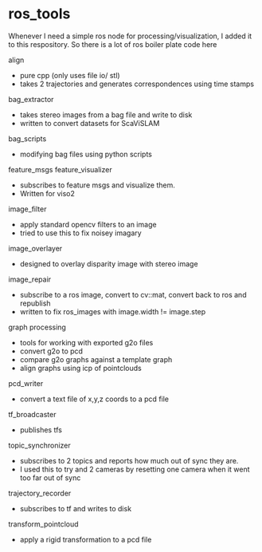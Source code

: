ros_tools
============

Whenever I need a simple ros node for processing/visualization, I added it to this respository.
So there is a lot of ros boiler plate code here

align
- pure cpp (only uses file io/ stl)
- takes 2 trajectories and generates correspondences using time stamps

bag_extractor 
- takes stereo images from a bag file and write to disk
- written to convert datasets for ScaViSLAM

bag_scripts
- modifying bag files using python scripts

feature_msgs
feature_visualizer
- subscribes to feature msgs and visualize them.  
- Written for viso2

image_filter
- apply standard opencv filters to an image
- tried to use this to fix noisey imagary

image_overlayer
- designed to overlay disparity image with stereo image

image_repair
- subscribe to a ros image, convert to cv::mat, convert back to ros and republish
- written to fix ros_images with image.width != image.step

graph processing
- tools for working with exported g2o files
- convert g2o to pcd
- compare g2o graphs against a template graph
- align graphs using icp of pointclouds

pcd_writer
- convert a text file of x,y,z coords to a pcd file

tf_broadcaster
- publishes tfs

topic_synchronizer
- subscribes to 2 topics and reports how much out of sync they are.  
- I used this to try and 2 cameras by resetting one camera when it went too far out of sync

trajectory_recorder
- subscribes to tf and writes to disk

transform_pointcloud
- apply a rigid transformation to a pcd file
